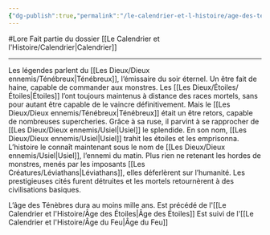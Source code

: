 ```yaml
---
{"dg-publish":true,"permalink":"/le-calendrier-et-l-histoire/age-des-tenebres/"}
---
```


#Lore 
Fait partie du dossier [[Le Calendrier et l'Histoire/Calendrier\|Calendrier]]

-------

Les légendes parlent du [[Les Dieux/Dieux ennemis/Ténébreux\|Ténébreux]], l’émissaire du soir éternel. Un être fait de haine, capable de commander aux monstres. Les [[Les Dieux/Étoiles/Étoiles\|Étoiles]] l’ont toujours maintenus à distance des races mortels, sans pour autant être capable de le vaincre définitivement.
Mais le [[Les Dieux/Dieux ennemis/Ténébreux\|Ténébreux]] était un être retors, capable de nombreuses supercheries. Grâce à sa ruse, il parvint à se rapprocher de [[Les Dieux/Dieux ennemis/Usiel\|Usiel]] le splendide. En son nom, [[Les Dieux/Dieux ennemis/Usiel\|Usiel]] trahit les étoiles et les emprisonna. L’histoire le connaît maintenant sous le nom de [[Les Dieux/Dieux ennemis/Usiel\|Usiel]], l’ennemi du matin.
Plus rien ne retenant les hordes de monstres, menés par les imposants [[Les Créatures/Léviathans\|Léviathans]], elles déferlèrent sur l’humanité. Les prestigieuses cités furent détruites et les mortels retournèrent à des civilisations basiques.

L’âge des Ténèbres dura au moins mille ans.
Est précédé de l'[[Le Calendrier et l'Histoire/Âge des Étoiles\|Âge des Étoiles]]
Est suivi de l'[[Le Calendrier et l'Histoire/Âge du Feu\|Âge du Feu]]